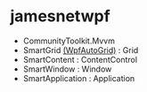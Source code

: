 # jamesnetwpf

- CommunityToolkit.Mvvm
- SmartGrid [(WpfAutoGrid)](https://github.com/carbonrobot/wpf-autogrid) : Grid
- SmartContent : ContentControl
- SmartWindow : Window
- SmartApplication : Application
